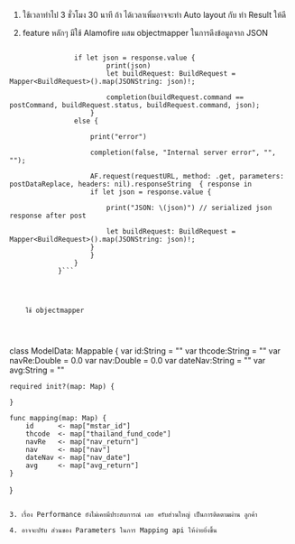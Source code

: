 1. ใช้เวลาทำไป 3 ชั่วโมง 30 นาที ถ้า ได้เวลาเพิ่มอาจจะทำ Auto layout กับ ทำ Result ให้ดี


2. feature หลักๆ มีใช้ Alamofire ผสม objectmapper ในการดึงข้อมูลจาก JSON

```AF.request(requestURL, method:httpMethod, parameters:postDataReplace).responseString { response in
                
                if let json = response.value {
                        print(json)
                        let buildRequest: BuildRequest = Mapper<BuildRequest>().map(JSONString: json)!;
                        
                        completion(buildRequest.command == postCommand, buildRequest.status, buildRequest.command, json);
                    }
                else {
                    
                    print("error")
                    
                    completion(false, "Internal server error", "", "");
                    
                    AF.request(requestURL, method: .get, parameters: postDataReplace, headers: nil).responseString  { response in
                    if let json = response.value {
                        
                        print("JSON: \(json)") // serialized json response after post
                        
                        let buildRequest: BuildRequest = Mapper<BuildRequest>().map(JSONString: json)!;
                    }
                    }
                }
            }```




    ใช้ objectmapper


    
```
class ModelData: Mappable {
    var id:String = ""
    var thcode:String = ""
    var navRe:Double = 0.0
    var nav:Double = 0.0
    var dateNav:String = ""
    var avg:String = ""
    
    required init?(map: Map) {
        
    }
    
    func mapping(map: Map) {
        id      <- map["mstar_id"]
        thcode  <- map["thailand_fund_code"]
        navRe   <- map["nav_return"]
        nav     <- map["nav"]
        dateNav <- map["nav_date"]
        avg     <- map["avg_return"]
    }
}
```

3. เรื่อง Performance ยังไม่เคยมีประสบการณ์ เลย ครับส่วนใหญ่ เป็นการติดตามผ่าน ลูกค้า

4. อาจจะปรับ ส่วนของ Parameters ในการ Mapping api ให้ง่ายยิ่งขึ้น